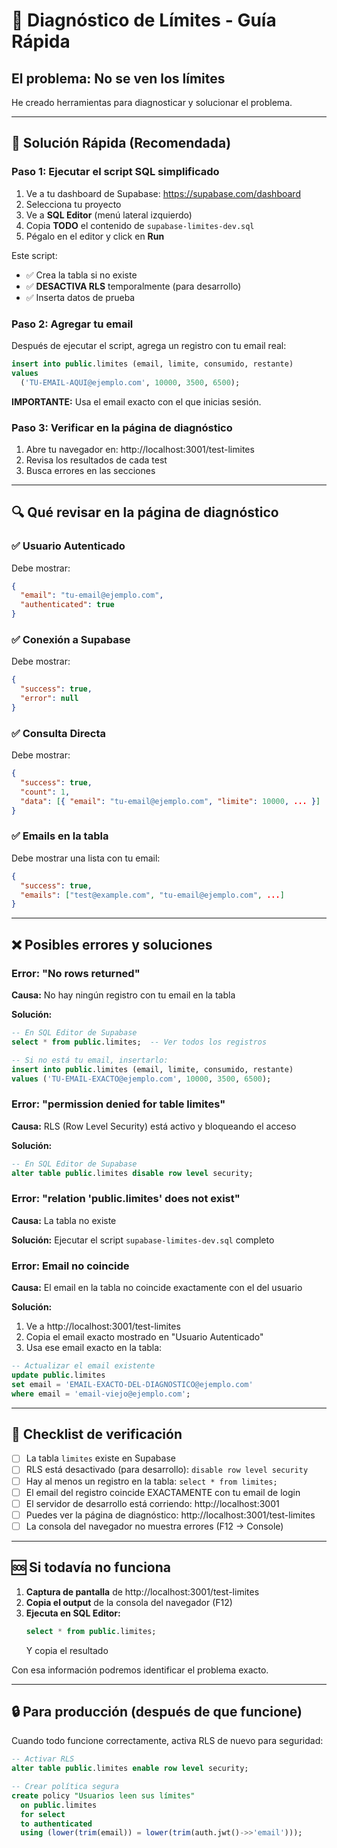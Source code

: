 # 🔧 Diagnóstico de Límites - Guía Rápida

## El problema: No se ven los límites

He creado herramientas para diagnosticar y solucionar el problema.

---

## 🚀 Solución Rápida (Recomendada)

### Paso 1: Ejecutar el script SQL simplificado

1. Ve a tu dashboard de Supabase: https://supabase.com/dashboard
2. Selecciona tu proyecto
3. Ve a **SQL Editor** (menú lateral izquierdo)
4. Copia **TODO** el contenido de `supabase-limites-dev.sql`
5. Pégalo en el editor y click en **Run**

Este script:
- ✅ Crea la tabla si no existe
- ✅ **DESACTIVA RLS** temporalmente (para desarrollo)
- ✅ Inserta datos de prueba

### Paso 2: Agregar tu email

Después de ejecutar el script, agrega un registro con tu email real:

```sql
insert into public.limites (email, limite, consumido, restante)
values 
  ('TU-EMAIL-AQUI@ejemplo.com', 10000, 3500, 6500);
```

**IMPORTANTE:** Usa el email exacto con el que inicias sesión.

### Paso 3: Verificar en la página de diagnóstico

1. Abre tu navegador en: http://localhost:3001/test-limites
2. Revisa los resultados de cada test
3. Busca errores en las secciones

---

## 🔍 Qué revisar en la página de diagnóstico

### ✅ Usuario Autenticado
Debe mostrar:
```json
{
  "email": "tu-email@ejemplo.com",
  "authenticated": true
}
```

### ✅ Conexión a Supabase
Debe mostrar:
```json
{
  "success": true,
  "error": null
}
```

### ✅ Consulta Directa
Debe mostrar:
```json
{
  "success": true,
  "count": 1,
  "data": [{ "email": "tu-email@ejemplo.com", "limite": 10000, ... }]
}
```

### ✅ Emails en la tabla
Debe mostrar una lista con tu email:
```json
{
  "success": true,
  "emails": ["test@example.com", "tu-email@ejemplo.com", ...]
}
```

---

## ❌ Posibles errores y soluciones

### Error: "No rows returned"
**Causa:** No hay ningún registro con tu email en la tabla

**Solución:**
```sql
-- En SQL Editor de Supabase
select * from public.limites;  -- Ver todos los registros

-- Si no está tu email, insertarlo:
insert into public.limites (email, limite, consumido, restante)
values ('TU-EMAIL-EXACTO@ejemplo.com', 10000, 3500, 6500);
```

### Error: "permission denied for table limites"
**Causa:** RLS (Row Level Security) está activo y bloqueando el acceso

**Solución:**
```sql
-- En SQL Editor de Supabase
alter table public.limites disable row level security;
```

### Error: "relation 'public.limites' does not exist"
**Causa:** La tabla no existe

**Solución:** Ejecutar el script `supabase-limites-dev.sql` completo

### Error: Email no coincide
**Causa:** El email en la tabla no coincide exactamente con el del usuario

**Solución:**
1. Ve a http://localhost:3001/test-limites
2. Copia el email exacto mostrado en "Usuario Autenticado"
3. Usa ese email exacto en la tabla:

```sql
-- Actualizar el email existente
update public.limites 
set email = 'EMAIL-EXACTO-DEL-DIAGNOSTICO@ejemplo.com'
where email = 'email-viejo@ejemplo.com';
```

---

## 📝 Checklist de verificación

- [ ] La tabla `limites` existe en Supabase
- [ ] RLS está desactivado (para desarrollo): `disable row level security`
- [ ] Hay al menos un registro en la tabla: `select * from limites;`
- [ ] El email del registro coincide EXACTAMENTE con tu email de login
- [ ] El servidor de desarrollo está corriendo: http://localhost:3001
- [ ] Puedes ver la página de diagnóstico: http://localhost:3001/test-limites
- [ ] La consola del navegador no muestra errores (F12 → Console)

---

## 🆘 Si todavía no funciona

1. **Captura de pantalla** de http://localhost:3001/test-limites
2. **Copia el output** de la consola del navegador (F12)
3. **Ejecuta en SQL Editor:**
   ```sql
   select * from public.limites;
   ```
   Y copia el resultado

Con esa información podremos identificar el problema exacto.

---

## 🔒 Para producción (después de que funcione)

Cuando todo funcione correctamente, activa RLS de nuevo para seguridad:

```sql
-- Activar RLS
alter table public.limites enable row level security;

-- Crear política segura
create policy "Usuarios leen sus límites"
  on public.limites
  for select
  to authenticated
  using (lower(trim(email)) = lower(trim(auth.jwt()->>'email')));
```

